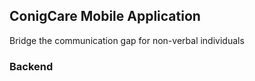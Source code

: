 ## ConigCare Mobile Application
 Bridge the communication gap for non-verbal individuals

### Backend




